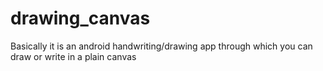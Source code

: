 # drawing_canvas
Basically it is an android handwriting/drawing app through which you can draw or write in a plain canvas
